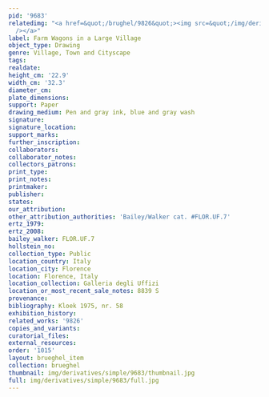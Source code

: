 ```yaml
---
pid: '9683'
relatedimg: "<a href=&quot;/brughel/9826&quot;><img src=&quot;/img/derivatives/simple/9826/thumbnail.jpg&quot;
  /></a>"
label: Farm Wagons in a Large Village
object_type: Drawing
genre: Village, Town and Cityscape
tags: 
realdate: 
height_cm: '22.9'
width_cm: '32.3'
diameter_cm: 
plate_dimensions: 
support: Paper
drawing_medium: Pen and gray ink, blue and gray wash
signature: 
signature_location: 
support_marks: 
further_inscription: 
collaborators: 
collaborator_notes: 
collectors_patrons: 
print_type: 
print_notes: 
printmaker: 
publisher: 
states: 
our_attribution: 
other_attribution_authorities: 'Bailey/Walker cat. #FLOR.UF.7'
ertz_1979: 
ertz_2008: 
bailey_walker: FLOR.UF.7
hollstein_no: 
collection_type: Public
location_country: Italy
location_city: Florence
location: Florence, Italy
location_collection: Galleria degli Uffizi
location_or_most_recent_sale_notes: 8839 S
provenance: 
bibliography: Kloek 1975, nr. 58
exhibition_history: 
related_works: '9826'
copies_and_variants: 
curatorial_files: 
external_resources: 
order: '1015'
layout: brueghel_item
collection: brueghel
thumbnail: img/derivatives/simple/9683/thumbnail.jpg
full: img/derivatives/simple/9683/full.jpg
---
```

